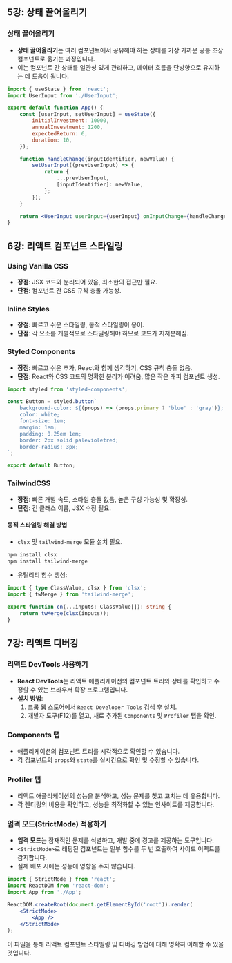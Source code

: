 ## 5강: 상태 끌어올리기

### 상태 끌어올리기

- **상태 끌어올리기**는 여러 컴포넌트에서 공유해야 하는 상태를 가장 가까운 공통 조상 컴포넌트로 옮기는 과정입니다.
- 이는 컴포넌트 간 상태를 일관성 있게 관리하고, 데이터 흐름을 단방향으로 유지하는 데 도움이 됩니다.

```jsx
import { useState } from 'react';
import UserInput from './UserInput';

export default function App() {
	const [userInput, setUserInput] = useState({
		initialInvestment: 10000,
		annualInvestment: 1200,
		expectedReturn: 6,
		duration: 10,
	});

	function handleChange(inputIdentifier, newValue) {
		setUserInput((prevUserInput) => {
			return {
				...prevUserInput,
				[inputIdentifier]: newValue,
			};
		});
	}

	return <UserInput userInput={userInput} onInputChange={handleChange} />;
}
```

## 6강: 리액트 컴포넌트 스타일링

### Using Vanilla CSS

- **장점**: JSX 코드와 분리되어 있음, 최소한의 접근만 필요.
- **단점**: 컴포넌트 간 CSS 규칙 충돌 가능성.

### Inline Styles

- **장점**: 빠르고 쉬운 스타일링, 동적 스타일링이 용이.
- **단점**: 각 요소를 개별적으로 스타일링해야 하므로 코드가 지저분해짐.

### Styled Components

- **장점**: 빠르고 쉬운 추가, React와 함께 생각하기, CSS 규칙 충돌 없음.
- **단점**: React와 CSS 코드의 명확한 분리가 어려움, 많은 작은 래퍼 컴포넌트 생성.

```jsx
import styled from 'styled-components';

const Button = styled.button`
	background-color: ${(props) => (props.primary ? 'blue' : 'gray')};
	color: white;
	font-size: 1em;
	margin: 1em;
	padding: 0.25em 1em;
	border: 2px solid palevioletred;
	border-radius: 3px;
`;

export default Button;
```

### TailwindCSS

- **장점**: 빠른 개발 속도, 스타일 충돌 없음, 높은 구성 가능성 및 확장성.
- **단점**: 긴 클래스 이름, JSX 수정 필요.

#### 동적 스타일링 해결 방법

- `clsx` 및 `tailwind-merge` 모듈 설치 필요.

```bash
npm install clsx
npm install tailwind-merge
```

- 유틸리티 함수 생성:

```typescript
import { type ClassValue, clsx } from 'clsx';
import { twMerge } from 'tailwind-merge';

export function cn(...inputs: ClassValue[]): string {
	return twMerge(clsx(inputs));
}
```

## 7강: 리액트 디버깅

### 리액트 DevTools 사용하기

- **React DevTools**는 리액트 애플리케이션의 컴포넌트 트리와 상태를 확인하고 수정할 수 있는 브라우저 확장 프로그램입니다.
- **설치 방법**:
  1. 크롬 웹 스토어에서 `React Developer Tools` 검색 후 설치.
  2. 개발자 도구(F12)를 열고, 새로 추가된 `Components` 및 `Profiler` 탭을 확인.

### Components 탭

- 애플리케이션의 컴포넌트 트리를 시각적으로 확인할 수 있습니다.
- 각 컴포넌트의 `props`와 `state`를 실시간으로 확인 및 수정할 수 있습니다.

### Profiler 탭

- 리액트 애플리케이션의 성능을 분석하고, 성능 문제를 찾고 고치는 데 유용합니다.
- 각 렌더링의 비용을 확인하고, 성능을 최적화할 수 있는 인사이트를 제공합니다.

### 엄격 모드(StrictMode) 적용하기

- **엄격 모드**는 잠재적인 문제를 식별하고, 개발 중에 경고를 제공하는 도구입니다.
- `<StrictMode>`로 래핑된 컴포넌트는 일부 함수를 두 번 호출하여 사이드 이펙트를 감지합니다.
- 실제 배포 시에는 성능에 영향을 주지 않습니다.

```jsx
import { StrictMode } from 'react';
import ReactDOM from 'react-dom';
import App from './App';

ReactDOM.createRoot(document.getElementById('root')).render(
	<StrictMode>
		<App />
	</StrictMode>
);
```

이 파일을 통해 리액트 컴포넌트 스타일링 및 디버깅 방법에 대해 명확히 이해할 수 있을 것입니다.
